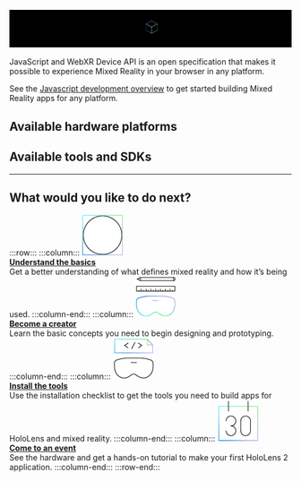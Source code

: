 ![JavaScript](../images/javascript_logo_banner.png)

JavaScript and WebXR Device API is an open specification that makes it possible to experience Mixed Reality in your browser in any platform.

See the [Javascript development overview](../javascript-development-overview.md) to get started building Mixed Reality apps for any platform.

## Available hardware platforms


## Available tools and SDKs 

---

## What would you like to do next?

:::row:::
    :::column:::
       [![Understand the basics](../images/icon-lightbulb.png)](../get-started-with-mr.md#understand-the-basics)<br>
        **[Understand the basics](../get-started-with-mr.md#understand-the-basics)**<br>
        Get a better understanding of what defines mixed reality and how it’s being used.
    :::column-end:::
    :::column:::
        [![Become a creator](../images/icon-design.jpg)](../design.md)<br>
         **[Become a creator](../design.md)**<br>
        Learn the basic concepts you need to begin designing and prototyping.
    :::column-end:::
    :::column:::
        [![Install the tools](../images/icon-developer.jpg)](../install-the-tools.md)<br>
         **[Install the tools](../install-the-tools.md)**<br>
        Use the installation checklist to get the tools you need to build apps for HoloLens and mixed reality.
    :::column-end:::
    :::column:::
        [![Come to an event](../images/icon-calendar.jpg)](../sf-academy-events.md)<br>
         **[Come to an event](../sf-academy-events.md)**<br>
        See the hardware and get a hands-on tutorial to make your first HoloLens 2 application.
    :::column-end:::
:::row-end:::